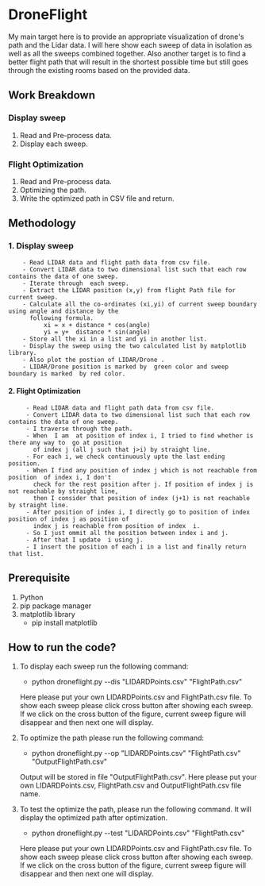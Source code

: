 # DroneFlight

My main target here is to provide an appropriate visualization of drone's path and the Lidar data. I will here show each sweep of data in isolation as well as all the sweeps combined together. Also another target is to find a better flight path that will result in the shortest possible time but still goes through the existing rooms based on the provided data.


## Work Breakdown

### Display sweep
1. Read and Pre-process data.
2. Display each sweep.

### Flight Optimization
1. Read and Pre-process data.
2. Optimizing the path.
3. Write the optimized path in CSV file and return.


## Methodology

### 1. Display sweep
        - Read LIDAR data and flight path data from csv file.
        - Convert LIDAR data to two dimensional list such that each row contains the data of one sweep.
        - Iterate through  each sweep.
        - Extract the LIDAR position (x,y) from flight Path file for current sweep.
        - Calculate all the co-ordinates (xi,yi) of current sweep boundary using angle and distance by the 
          following formula.
              xi = x + distance * cos(angle)
              yi = y+  distance * sin(angle)
        - Store all the xi in a list and yi in another list.
        - Display the sweep using the two calculated list by matplotlib library.
        - Also plot the postion of LIDAR/Drone .
        - LIDAR/Drone position is marked by  green color and sweep boundary is marked  by red color.

#### 2. Flight Optimization
         - Read LIDAR data and flight path data from csv file.
         - Convert LIDAR data to two dimensional list such that each row contains the data of one sweep.
         - I traverse through the path.
         - When  I am  at position of index i, I tried to find whether is there any way to  go at position 
           of index j (all j such that j>i) by straight line. 
         - For each i, we check continuously upto the last ending position.
         - When I find any position of index j which is not reachable from position  of index i, I don't
           check for the rest position after j. If position of index j is not reachable by straight line,
           then I consider that position of index (j+1) is not reachable by straight line.
         - After position of index i, I directly go to position of index position of index j as position of 
           index j is reachable from position of index  i.
         - So I just ommit all the position between index i and j.
         - After that I update  i using j.
         - I insert the position of each i in a list and finally return that list.
        
## Prerequisite
   
   1. Python
   2. pip package manager
   3. matplotlib library
      - pip install matplotlib

## How to run the code?

   1. To display each sweep run the following command:  
      
         -  python droneflight.py --dis "LIDARDPoints.csv" "FlightPath.csv"
     
      Here please put your own LIDARDPoints.csv and FlightPath.csv file.
      To show each sweep please click cross button after showing each sweep.
      If we click on the cross button of the figure, current sweep figure will disappear and then next one
      will display.
      
   2. To optimize the path please run the following command:
   
         - python droneflight.py --op "LIDARDPoints.csv" "FlightPath.csv" "OutputFlightPath.csv"
       
      Output will be stored in file "OutputFlightPath.csv". Here please put your own LIDARDPoints.csv,
      FlightPath.csv and OutputFlightPath.csv file name.
   
   2. To test the optimize the path, please run the following command. It will display the optimized path 
      after optimization.
   
         - python droneflight.py --test "LIDARDPoints.csv" "FlightPath.csv"
       
      Here please put your own LIDARDPoints.csv and FlightPath.csv file.
      To show each sweep please click cross button after showing each sweep.
      If we click on the cross button of the figure, current sweep figure will disappear and then next one 
      will  display.
      
